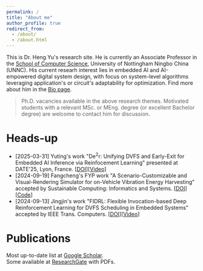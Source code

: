 ```yaml
---
permalink: /
title: "About me"
author_profile: true
redirect_from: 
  - /about/
  - /about.html
---
```


This is Dr. Heng Yu's research site. He is currently an Associate Professor in the [School of Computer Science](https://www.nottingham.edu.cn/en/science-engineering/departments-schools/cs/home.aspx), University of Nottingham Ningbo China (UNNC). His current researh interest lies in embedded AI and AI-empowered digital system design, with focus on system-level algorithms leveraging application's or circuit's adaptability for optimization. Find more about him in the [Bio page](https://eleyuheng.github.io/bio/).

> Ph.D. vacancies available in the above research themes. Motivated students with a relevant MSc. or MEng. degree (or excellent Bachelor degree) are welcome to contact him for discussion.

# Heads-up

- [2025-03-31] Yuting's work "De<sup>2</sup>r: Unifying DVFS and Early-Exit for Embedded AI Inference via Reinfocement Learning" presented at DATE'25, Lyon, France. [[DOI](https://doi.org/10.23919/DATE64628.2025.10992707)][[Video](https://www.bilibili.com/video/BV1ydNHekEyT/?share_source=copy_web&vd_source=0dd5d4ba81243664a97b7363c70c8e5e)]
- [2024-09-19] Fangcheng's FYP work "A Scenario-Customizable and Visual-Rendering Simulator for on-Vehicle Vibration Energy Harvesting" accepted by Sustainable Computing: Informatics and Systems. [[DOI](https://doi.org/10.1016/j.suscom.2024.101039)][[Code](https://github.com/Jerry20000730/On-Car-Vibration-Based-Harvester-Simulation/)]
- [2024-09-13] Jingjin's work "FIDRL: Flexible Invocation-based Deep Reinforcement Learning for DVFS Scheduling in Embedded Systems" accepted by IEEE Trans. Computers. [[DOI](https://doi.org/10.1109/TC.2024.3465933)][[Video](https://www.bilibili.com/video/BV1jSNneZE6w/?share_source=copy_web&vd_source=0dd5d4ba81243664a97b7363c70c8e5e)]


# Publications

Most up-to-date list at [Google Scholar](https://scholar.google.com/citations?user=tptOgEEAAAAJ&hl=en).<br>
Some available at [ResearchGate](https://www.researchgate.net/profile/Heng-Yu-9?ev=hdr_xprf) with PDFs.


